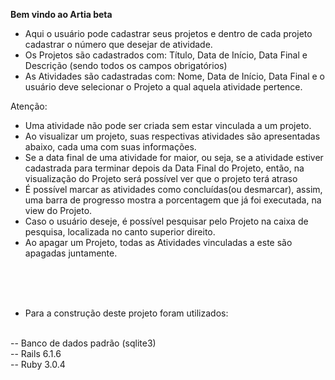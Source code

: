 <strong>Bem vindo ao Artia beta </strong>

- Aqui o usuário pode cadastrar seus projetos e dentro de cada projeto cadastrar o número que desejar de atividade.
- Os Projetos são cadastrados com: Título, Data de Início, Data Final e Descrição (sendo todos os campos obrigatórios)
- As Atividades são cadastradas com: Nome, Data de Início, Data Final e o usuário deve selecionar o Projeto a qual aquela atividade pertence.

Atenção:
- Uma atividade não pode ser criada sem estar vinculada a um projeto.
- Ao visualizar um projeto, suas respectivas atividades são apresentadas abaixo, cada uma com suas informações.
- Se a data final de uma atividade for maior, ou seja, se a atividade estiver cadastrada para terminar depois da Data Final do Projeto, então, na visualização do Projeto será possível ver que o projeto terá atraso
- É possível marcar as atividades como concluídas(ou desmarcar), assim, uma barra de progresso mostra a porcentagem que já foi executada, na view do Projeto.
- Caso o usuário deseje, é possível pesquisar pelo Projeto na caixa de pesquisa, localizada no canto superior direito.
- Ao apagar um Projeto, todas as Atividades vinculadas a este são apagadas juntamente.

<br>
<br>
<br>

- Para a construção deste projeto foram utilizados:
<br>
-- Banco de dados padrão (sqlite3) 
<br>
-- Rails 6.1.6
<br>
-- Ruby 3.0.4

